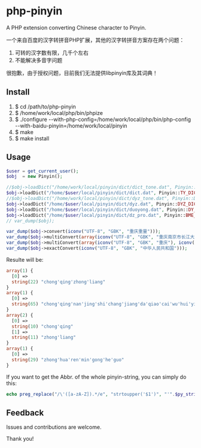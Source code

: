 php-pinyin
==========

A PHP extension converting Chinese character to Pinyin. 

一个来自百度的汉字转拼音PHP扩展，其他的汉字转拼音方案存在两个问题：

1. 可转的汉字数有限，几千个左右
2. 不能解决多音字问题

很抱歉，由于授权问题，目前我们无法提供libpinyin库及其词典！

Install
-----------
1. $ cd /path/to/php-pinyin
2. $ /home/work/local/php/bin/phpize
3. $ ./configure --with-php-config=/home/work/local/php/bin/php-config --with-baidu-pinyin=/home/work/local/pinyin
4. $ make
5. $ make install


Usage
---------
```php
$user = get_current_user();
$obj  = new Pinyin();

//$obj->loadDict("/home/work/local/pinyin/dict/dict_tone.dat", Pinyin::TY_TONE_DICT);
$obj->loadDict("/home/$user/local/pinyin/dict/dict.dat", Pinyin::TY_DICT);
//$obj->loadDict("/home/work/local/pinyin/dict/dyz_tone.dat", Pinyin::DYZ_TONE_DICT);
$obj->loadDict("/home/$user/local/pinyin/dict/dyz.dat", Pinyin::DYZ_DICT);
$obj->loadDict("/home/$user/local/pinyin/dict/duoyong.dat", Pinyin::DY_DICT);
$obj->loadDict("/home/$user/local/pinyin/dict/dz_pro.dat", Pinyin::BME_DICT);
// var_dump($obj);

var_dump($obj->convert(iconv("UTF-8", "GBK", "重庆重量")));
var_dump($obj->multiConvert(array(iconv("UTF-8", "GBK", "重庆南京市长江大桥财务会议会计"))));
var_dump($obj->multiConvert(array(iconv("UTF-8", "GBK", "重庆"), iconv("UTF-8", "GBK", "重量"))));
var_dump($obj->exactConvert(iconv("UTF-8", "GBK", "中华人民共和国")));

```

Resulte will be:
```php
array(1) {
  [0] =>
  string(22) "chong'qing'zhong'liang"
}
array(1) {
  [0] =>
  string(65) "chong'qing'nan'jing'shi'chang'jiang'da'qiao'cai'wu'hui'yi'kuai'ji"
}
array(2) {
  [0] =>
  string(10) "chong'qing"
  [1] =>
  string(11) "zhong'liang"
}
array(1) {
  [0] =>
  string(29) "zhong'hua'ren'min'gong'he'guo"
}
```

If you want to get the Abbr. of the whole pinyin-string, you can simply do this:

```php
echo preg_replace("/\'([a-zA-Z]).*/e", "strtoupper('$1')", "'".$py_string);
```

Feedback
---------

Issues and contributions are welcome.

Thank you!
